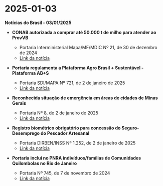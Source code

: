 # 2025-01-03

**Notícias do Brasil - 03/01/2025**

- **CONAB autorizada a comprar até 50.000 t de milho para atender ao ProvVB**
    - Portaria Interministerial Mapa/MF/MDIC Nº 21, de 30 de dezembro de 2024
    - [Link da notícia](https://www.in.gov.br/web/dou/-/portaria-interministerial-mapa/mf/mda-n-21-de-30-de-dezembro-de-2024-605416144)

- **Portaria regulamenta a Plataforma Agro Brasil + Sustentável - Plataforma AB+S**
    - Portaria SDI/MAPA Nº 721, de 2 de janeiro de 2025
    - [Link da notícia](https://www.in.gov.br/web/dou/-/portaria-sdi/mapa-n-721-de-2-de-janeiro-de-2025-605413320)

- **Reconhecida situação de emergência em áreas de cidades de Minas Gerais**
    - Portaria Nº 8, de 2 de janeiro de 2025
    - [Link da notícia](https://www.in.gov.br/web/dou/-/portaria-n-8-de-2-de-janeiro-de-2025-605404232)

- **Registro biométrico obrigatório para concessão do Seguro-Desemprego do Pescador Artesanal**
    - Portaria DIRBEN/INSS Nº 1.252, de 2 de janeiro de 2025
    - [Link da notícia](https://www.in.gov.br/web/dou/-/portaria-dirben/inss-n-1.252-de-2-de-janeiro-de-2025-605405101)

- **Portaria inclui no PNRA indivíduos/famílias de Comunidades Quilombolas no Rio de Janeiro**
    - Portaria Nº 745, de 7 de novembro de 2024
    - [Link da notícia](https://www.in.gov.br/web/dou/-/portaria-n-745-de-7-de-novembro-de-2024-605420872)